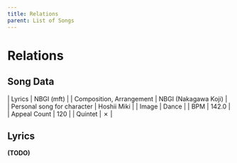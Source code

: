 ```yaml
---
title: Relations
parent: List of Songs
---
```


# Relations

## Song Data

| Lyrics | NBGI (mft) |
| Composition, Arrangement | NBGI (Nakagawa Koji) |
| Personal song for character | Hoshii Miki |
| Image | <span class="da">Dance</span> |
| BPM | 142.0 |
| Appeal Count | 120 |
| Quintet | ✗ |

## Lyrics

**(TODO)**
